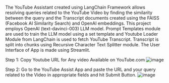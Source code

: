 The YouTube Assistant created using LangChain Framework allows resolving queries related to the YouTube Video by finding the similarity between the query and the Transcript documents created using the FAISS (Facebook AI Similarity Search) and OpenAI embeddings. 
This project employs OpenAI (text-davinci-003) LLM model. Prompt Templates module are used to train the LLM model using a set template and Youtube Loader Module from LangChain is used to fetch YouTube Transcript. Transcript is split into chunks using Recursive Character Text Splitter module.
The User Interface of App is made using Streamlit.

Step 1: Copy Youtube URL for Any video Available on YouTube.com
![image](https://github.com/rutujakokate430/LLM-Powered-Youtube-Assistant-App-Using-LangChain-Framework-/assets/111034043/05cefaf4-2db2-4c00-a26b-ebd1f43d9c33)

Step 2: Go to the YouTube Assist App and paste the URL and your query related to the Video in appropriate fields and hit Submit Button.
![image](https://github.com/rutujakokate430/LLM-Powered-Youtube-Assistant-App-Using-LangChain-Framework-/assets/111034043/277c8e4d-7e18-42e6-b1df-20be46266a5c)



